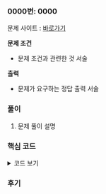 ### 0000번: 0000

문제 사이트 : [바로가기](https://www.acmicpc.net/problem/0000)

**문제 조건**
- 문제 조건과 관련한 것 서술

**출력**  
- 문제가 요구하는 정답 출력 서술

### 풀이
1. 문제 풀이 설명



### 핵심 코드

<details>
<summary>코드 보기</summary>

```[언어 형식]

```
- 코드 설명
</details>

### 후기
> 